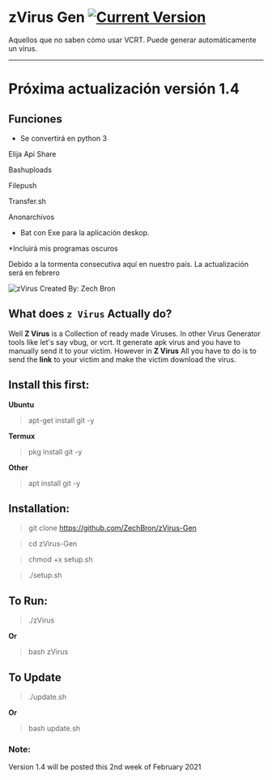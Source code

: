 # zVirus Gen [![Current Version ](https://img.shields.io/badge/Current%20Version-1.1-blue?style=flat-square)](https://github.com/ZechBron/zVirus-Gen)
Aquellos que no saben cómo usar VCRT. Puede generar automáticamente un virus.

---

# Próxima actualización versión 1.4
## Funciones
* Se convertirá en python 3

Elija Api Share

Bashuploads

Filepush

Transfer.sh

Anonarchivos

* Bat con Exe para la aplicación deskop.

*Incluirá mis programas oscuros

Debido a la tormenta consecutiva aquí en nuestro país. La actualización será en febrero


![zVirus Created By: Zech Bron](https://raw.githubusercontent.com/ZechBron/zVirus-Gen/zVirus/IMG_20200927_175911.png)

## What does `z Virus` Actually do?
Well __Z Virus__ is a Collection of ready made Viruses.
In other Virus Generator tools like let's say vbug, or vcrt. It generate apk virus and you have to manually send it to your victim.
However in __Z Virus__ All you have to do is to send the __link__ to your victim and make the victim download the virus. 


## Install this first:
__Ubuntu__
> apt-get install git -y

__Termux__
> pkg install git -y

__Other__
> apt install git -y


## Installation:
> git clone https://github.com/ZechBron/zVirus-Gen

> cd zVirus-Gen

> chmod +x setup.sh

> ./setup.sh


## To Run:
> ./zVirus

__Or__

> bash zVirus


## To Update
> ./update.sh

__Or__

> bash update.sh

### Note:
Version 1.4 will be posted this 2nd week of February 2021
